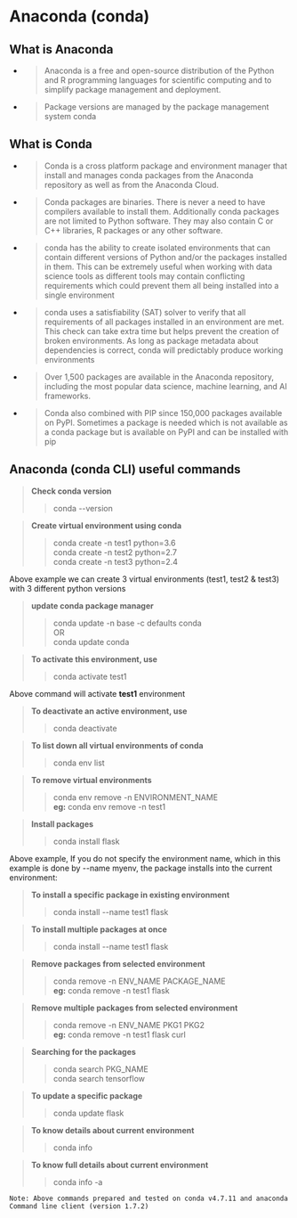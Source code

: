 # Anaconda (conda)

What is Anaconda
------
* > Anaconda is a free and open-source distribution of the Python and R programming languages for scientific computing and to simplify package management and deployment.
* > Package versions are managed by the package management system conda

What is Conda
------
* > Conda is a cross platform package and environment manager that install and manages conda packages from the Anaconda repository as well as from the Anaconda Cloud. 
* > Conda packages are binaries. There is never a need to have compilers available to install them. Additionally conda packages are not limited to Python software. They may also contain C or C++ libraries, R packages or any other software.<br/>
* > conda has the ability to create isolated environments that can contain different versions of Python and/or the packages installed in them. This can be extremely useful when working with data science tools as different tools may contain conflicting requirements which could prevent them all being installed into a single environment<br/>
* > conda uses a satisfiability (SAT) solver to verify that all requirements of all packages installed in an environment are met. This check can take extra time but helps prevent the creation of broken environments. As long as package metadata about dependencies is correct, conda will predictably produce working environments
* > Over 1,500 packages are available in the Anaconda repository, including the most popular data science, machine learning, and AI frameworks.
* > Conda also combined with PIP since 150,000 packages available on PyPI. Sometimes a package is needed which is not available as a conda package but is available on PyPI and can be installed with pip


Anaconda (conda CLI) useful commands
-----

> **Check conda version**
>> conda --version

> **Create virtual environment using conda**
>> conda create -n test1 python=3.6 <br/>
>> conda create -n test2 python=2.7  <br/>
>> conda create -n test3 python=2.4  <br/>

Above example we can create 3 virtual environments (test1, test2 & test3) with 3 different python versions
> **update conda package manager**
>> conda update -n base -c defaults conda<br/>
        OR<br/>
>> conda update conda<br/>

> **To activate this environment, use**
>> conda activate test1

Above command will activate **test1** environment
> **To deactivate an active environment, use**
>> conda deactivate

> **To list down all virtual environments of conda**
>> conda env list

> **To remove virtual environments**
>> conda env remove -n ENVIRONMENT_NAME<br/>
>> **eg:** conda env remove -n test1

> **Install packages**
>> conda install flask

Above example, If you do not specify the environment name, which in this example is done by --name myenv, the package installs into the current environment:

> **To install a specific package in existing environment**
>> conda install --name test1 flask

> **To install multiple packages at once**
>> conda install --name test1 flask

> **Remove packages from selected environment**
>> conda remove -n ENV_NAME PACKAGE_NAME<br/>
>> **eg:** conda remove -n test1 flask

> **Remove multiple packages from selected environment**
>> conda remove -n ENV_NAME PKG1 PKG2<br/>
>> **eg:** conda remove -n test1 flask curl

> **Searching for the packages**
>> conda search PKG_NAME<br/>
>> conda search tensorflow

> **To update a specific package**
>> conda update flask

> **To know details about current environment**
>> conda info

> **To know full details about current environment**
>> conda info -a

`Note: Above commands prepared and tested on conda v4.7.11 and anaconda Command line client (version 1.7.2)`
